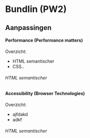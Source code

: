 # Bundlin (PW2)


## Aanpassingen
#### Performance (Performance matters)
Overzicht:
- HTML semantischer
- CSS..

###### HTML semantischer

#### Accessibility (Browser Technologies)
Overzicht:
- ajfdakd
- adkf

###### HTML semantischer
